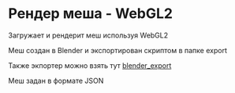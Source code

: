 # Рендер меша - WebGL2

Загружает и рендерит меш используя WebGL2

Меш создан в Blender и экспортирован скриптом в папке export

Также экпортер можно взять тут [blender_export](https://github.com/MrGobus/blender_export)

Меш задан в формате JSON
